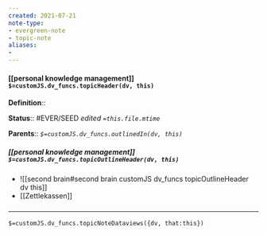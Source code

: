 ```yaml
---
created: 2021-07-21
note-type: 
- evergreen-note
- topic-note
aliases:
- 
---
```


#### [[personal knowledge management]] `$=customJS.dv_funcs.topicHeader(dv, this)`



**Definition**::

**Status**:: #EVER/SEED 
*edited `=this.file.mtime`*

**Parents**:: 
*`$=customJS.dv_funcs.outlinedIn(dv, this)`*

##### [[personal knowledge management]] `$=customJS.dv_funcs.topicOutlineHeader(dv, this)`
- ![[second brain#second brain customJS dv_funcs topicOutlineHeader dv this]]
- [[Zettlekassen]]

### <hr class="dataviews"/>

`$=customJS.dv_funcs.topicNoteDataviews({dv, that:this})`


